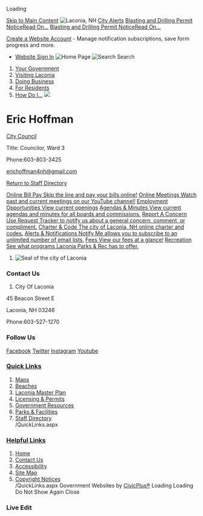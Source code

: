  

Loading

  [Skip to Main Content](https://www.laconianh.gov/directory.aspx?EID=100/)   ![Laconia, NH](images/04453b09aabb86b25500557a55cfc368089013e152e351a2a1392ba9c85cc51e.jpg)   [City Alerts](https://www.laconianh.gov/AlertCenter.aspx)   [Blasting and Drilling Permit NoticeRead On...](https://www.laconianh.gov/AlertCenter.aspx?AID=Blasting-and-Drilling-Permit-Notice-78)  [Blasting and Drilling Permit NoticeRead On...](https://www.laconianh.gov/AlertCenter.aspx?AID=Blasting-and-Drilling-Permit-Notice-68)  

 [Create a Website Account](https://www.laconianh.gov/MyAccount/ProfileCreate)  - Manage notification subscriptions, save form progress and more.    

 *  [Website Sign In](https://www.laconianh.gov/MyAccount) 
  ![Home Page](images/280614aaff8c0cd92f00880874a098085eef29923c2b3a576309319387c7f2c4.png)   ![Search](images/acad6f7f6f912e3e1eb88160cb895785454b0d65550833149cc4ccd649d40011.png) Search 

 1.  [Your Government](https://www.laconianh.gov/27/Your-Government) 
 1.  [Visiting Laconia](https://www.laconianh.gov/101/Visiting-Laconia) 
 1.  [Doing Business](https://www.laconianh.gov/35/Doing-Business) 
 1.  [For Residents](https://www.laconianh.gov/31/For-Residents) 
 1.  [How Do I...](https://www.laconianh.gov/9/How-Do-I) 
  ![](images/c4172eb6ba677b709ee678f49ee4a48f8f29425fb8881d29401195bd26f2a12f.jpg)  

# Eric Hoffman

   [City Council](https://www.laconianh.gov/Directory.aspx?DID=37) 

Title: Councilor, Ward 3

Phone:603-803-3425

 [erichoffman4nh@gmail.com](mailto:erichoffman4nh@gmail.com)  

 [Return to Staff Directory](https://www.laconianh.gov/Directory.aspx) 

  [Online Bill Pay Skip the line and pay your bills online!](https://www.laconianh.gov/131/Online-Payments)   [Online Meetings Watch past and current meetings on our YouTube channel!](https://www.youtube.com/laconianh)   [Employment Opportunities View current openings](https://www.laconianh.gov/Jobs.aspx)   [Agendas & Minutes View current agendas and minutes for all boards and commissions.](https://www.laconianh.gov/AgendaCenter)   [Report A Concern Use Request Tracker to notify us about a general concern, comment, or compliment.](https://www.laconianh.gov/requesttracker.aspx)   [Charter & Code The city of Laconia, NH online charter and codes.](https://www.ecode360.com/LA1353)   [Alerts & Notifications Notify Me allows you to subscribe to an unlimited number of email lists.](https://www.laconianh.gov/list.aspx)   [Fees View our fees at a glance!](https://www.laconianh.gov/582/Fees-at-a-Glance)   [Recreation See what programs Laconia Parks & Rec has to offer.](https://www.laconianh.gov/206/Parks-Recreation)  

 1.   ![Seal of the city of Laconia](images/ddad0abc9d1e9748eda0f49ad986413bf68b2516be85847e0ae9b9cd6baabcc1.png)    

### Contact Us

 1. City Of Laconia   

45 Beacon Street E   

Laconia, NH 03246   

Phone:603-527-1270

### Follow Us

  [Facebook](https://www.laconianh.gov/facebook)   [Twitter](https://www.laconianh.gov/twitter)   [Instagram](https://www.laconianh.gov/instagram)   [Youtube](https://www.laconianh.gov/youtube)  

###  [Quick Links](https://www.laconianh.gov/QuickLinks.aspx?CID=11) 

 1.  [Maps](https://www.laconianh.gov/503/Maps)  
 1.  [Beaches](https://www.laconianh.gov/208/Beaches)  
 1.  [Laconia Master Plan](https://www.laconianh.gov/341/Master-Plan)  
 1.  [Licensing & Permits](https://www.laconianh.gov/424/Licensing-Permits)  
 1.  [Government Resources](https://www.laconianh.gov/businessdirectoryii.aspx)  
 1.  [Parks & Facilities](https://www.laconianh.gov/Facilities/Facility/PrepopulatedSearch?isReservableOnly=false&categoryIDs=2)  
 1.  [Staff Directory](https://www.laconianh.gov/directory.aspx)  
 /QuickLinks.aspx 

###  [Helpful Links](https://www.laconianh.gov/QuickLinks.aspx?CID=12) 

 1.  [Home](https://www.laconianh.gov/)  
 1.  [Contact Us](https://www.laconianh.gov/directory.aspx)  
 1.  [Accessibility](https://www.laconianh.gov/Accessibility)  
 1.  [Site Map](https://www.laconianh.gov/sitemap)  
 1.  [Copyright Notices](https://www.laconianh.gov/site/copyright)  
 /QuickLinks.aspx Government Websites by [CivicPlus®](https://connect.civicplus.com/referral)  Loading Loading Do Not Show Again Close 

### Live Edit

 